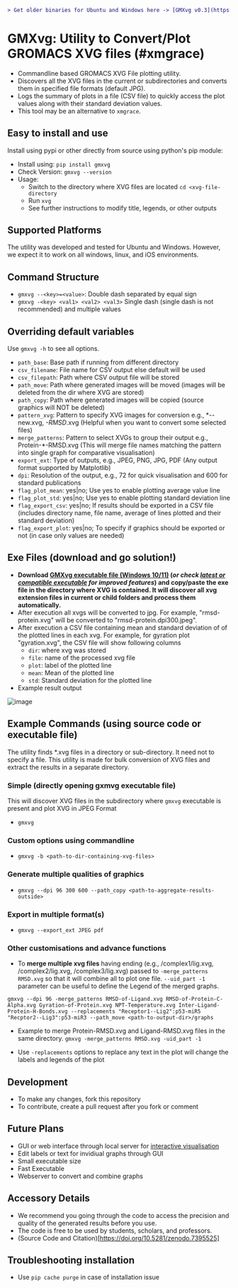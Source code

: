 
```diff
> Get older binaries for Ubuntu and Windows here -> [GMXvg v0.3](https://github.com/TheBiomics/GMXvg/releases/tag/v0.3) .
```

# GMXvg: Utility to Convert/Plot GROMACS XVG files (#xmgrace)

* Commandline based GROMACS XVG File plotting utility.
* Discovers all the XVG files in the current or subdirectories and converts them in specified file formats (default JPG).
* Logs the summary of plots in a file (CSV file) to quickly access the plot values along with their standard deviation values.
* This tool may be an alternative to `xmgrace`.

## Easy to install and use

Install using pypi or other directly from source using python's pip module:

* Install using: `pip install gmxvg`
* Check Version: `gmxvg --version`
* Usage:
  - Switch to the directory where XVG files are located `cd <xvg-file-directory`
  - Run `xvg`
  - See further instructions to modify title, legends, or other outputs

## Supported Platforms

The utility was developed and tested for Ubuntu and Windows. However, we expect it to work on all windows, linux, and iOS environments.

## Command Structure

* `gmxvg --<key>=<value>`: Double dash separated by equal sign
* `gmxvg -<key> <val1> <val2> <val3>` Single dash (single dash is not recommended) and multiple values

## Overriding default variables
Use `gmxvg -h` to see all options.

  * `path_base`: Base path if running from different directory
  * `csv_filename`: File name for CSV output else default will be used
  * `csv_filepath`: Path where CSV output file will be stored
  * `path_move`: Path where generated images will be moved (images will be deleted from the dir where XVG are stored)
  * `path_copy`: Path where generated images will be copied (source graphics will NOT be deleted)
  * `pattern_xvg`: Pattern to specify XVG images for conversion e.g., *--new.xvg, *-RMSD*.xvg (Helpful when you want to convert some selected files)
  * `merge_patterns`: Pattern to select XVGs to group their output e.g., Protein-*-RMSD.xvg (This will merge file names matching the pattern into single graph for comparative visualisation)
  * `export_ext`: Type of outputs, e.g., JPEG, PNG, JPG, PDF (Any output format supported by Matplotlib)
  * `dpi`: Resolution of the output, e.g., 72 for quick visualisation and 600 for standard publications
  * `flag_plot_mean`: yes|no; Use yes to enable plotting average value line
  * `flag_plot_std`: yes|no; Use yes to enable plotting standard deviation line
  * `flag_export_csv`: yes|no; If results should be exported in a CSV file (includes directory name, file name, average of lines plotted and their standard deviation)
  * `flag_export_plot`: yes|no; To specify if graphics should be exported or not (in case only values are needed)

## Exe Files (download and go solution!)

* **Download [GMXvg executable file (Windows 10/11)](https://github.com/TheBiomics/GMXvg/releases/download/v0.3/gmxvg-win-v0.3.exe) (_or check [latest or compatible executable](https://github.com/TheBiomics/GMXvg/releases) for improved features_) and copy/paste the exe file in the directory where XVG is contained. It will discover all xvg extension files in current or child folders and process them automatically.**
* After execution all xvgs will be converted to jpg. For example, "rmsd-protein.xvg" will be converted to "rmsd-protein.dpi300.jpeg".
* After execution a CSV file containing mean and standard deviation of of the plotted lines in each xvg. For example, for gyration plot "gyration.xvg", the CSV file will show following columns
  - `dir`: where xvg was stored
  - `file`: name of the processed xvg file
  - `plot`: label of the plotted line
  - `mean`: Mean of the plotted line
  - `std`: Standard deviation for the plotted line
* Example result output

![image](https://user-images.githubusercontent.com/87003331/168798303-330a9d46-2fed-4a53-b05f-35307b3a939f.png)

## Example Commands (using source code or executable file)

The utility finds *.xvg files in a directory or sub-directory. It need not to specify a file. This utility is made for bulk conversion of XVG files and extract the results in a separate directory.

### Simple (directly opening gxmvg executable file)
This will discover XVG files in the subdirectory where `gmxvg` executable is present and plot XVG in JPEG Format
* `gmxvg`

### Custom options using commandline
* `gmxvg -b <path-to-dir-containing-xvg-files>`

### Generate multiple qualities of graphics
* `gmxvg --dpi 96 300 600 --path_copy <path-to-aggregate-results-outside>`

### Export in multiple format(s)
* `gmxvg --export_ext JPEG pdf`

### Other customisations and advance functions

* To **merge multiple xvg files** having ending (e.g., /complex1/lig.xvg, /complex2/lig.xvg, /complex3/lig.xvg) passed to `-merge_patterns RMSD.xvg` so that it will combine all to plot one file. `--uid_part -1` parameter can be useful to define the Legend of the merged graphs.

```gmxvg --dpi 96 -merge_patterns RMSD-of-Ligand.xvg RMSD-of-Protein-C-Alpha.xvg Gyration-of-Protein.xvg NPT-Temperature.xvg Inter-Ligand-Protein-H-Bonds.xvg --replacements "Receptor1--Lig2":p53-miR5 "Recptor2--Lig3":p53-miR3 --path_move <path-to-output-dir>/graphs```

* Example to merge Protein-RMSD.xvg and Ligand-RMSD.xvg files in the same directory.
```gmxvg -merge_patterns RMSD.xvg -uid_part -1```

* Use `-replacements` options to replace any text in the plot will change the labels and legends of the plot

## Development

* To make any changes, fork this repository
* To contribute, create a pull request after you fork or comment

## Future Plans

* GUI or web interface through local server for [interactive visualisation](https://www.chartjs.org/docs/latest/samples/animations/progressive-line.html)
* Edit labels or text for invidiual graphs through GUI
* Small executable size
* Fast Executable
* Webserver to convert and combine graphs

## Accessory Details
* We recommend you going through the code to access the precision and quality of the generated results before you use.
* The code is free to be used by students, scholars, and professors.
* (Source Code and Citation)[https://doi.org/10.5281/zenodo.7395525]

## Troubleshooting installation

* Use `pip cache purge` in case of installation issue
